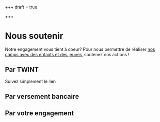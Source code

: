 +++
draft = true

+++
# Nous soutenir

Notre engagement vous tient à coeur? Pour nous permettre de réaliser [nos camps avec des enfants et des jeunes](https://espoir-tramelan.ch/camps/ "nos camps"), soutenez nos actions !

## Par TWINT

Suivez simplement le lien 

## Par versement bancaire

## Par votre engagement